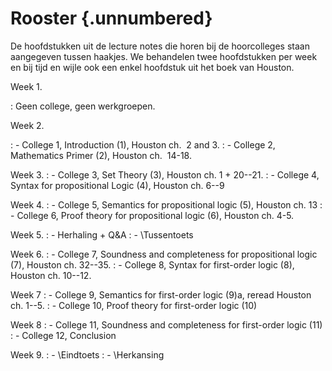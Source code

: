 <!-- TODO Include the dates from metadata! -->
# Rooster {.unnumbered}

De hoofdstukken uit de lecture notes die horen bij de hoorcolleges staan
aangegeven tussen haakjes. We behandelen twee hoofdstukken per week en
bij tijd en wijle ook een enkel hoofdstuk uit het boek van Houston.

Week 1.

:   Geen college, geen werkgroepen.

Week 2.

: - College 1, Introduction (1), Houston ch.  2 and 3.
: - College 2, Mathematics Primer (2), Houston ch.  14-18.

Week 3.
: - College 3, Set Theory (3), Houston ch. 1 + 20--21.
: - College 4, Syntax for propositional Logic (4), Houston ch. 6--9

Week 4.
: - College 5, Semantics for propositional logic (5), Houston ch. 13
: - College 6, Proof theory for propositional logic (6), Houston
    ch. 4-5.

Week 5.
:   - Herhaling + Q&A
:   - \Tussentoets

Week 6.
: - College 7, Soundness and completeness for propositional logic (7),
    Houston ch. 32--35.
: -  College 8, Syntax for first-order logic (8), Houston ch. 10--12.

Week 7
: - College 9, Semantics for first-order logic (9)a, reread Houston
    ch. 1--5.
: - College 10, Proof theory for first-order logic (10)

Week 8
: - College 11, Soundness and completeness for first-order logic (11)
: - College 12, Conclusion

Week 9.
: - \Eindtoets
: - \Herkansing

